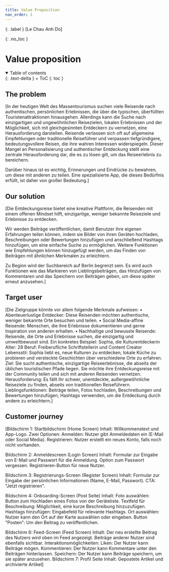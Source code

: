 ```yaml
---
title: Value Proposition
nav_order: 1
---
```


{: .label }
[Le Chau Anh Do]

{: .no_toc }
# Value proposition

<details open markdown="block">
{: .text-delta }
<summary>Table of contents</summary>
+ ToC
{: toc }
</details>

## The problem

[In der heutigen Welt des Massentourismus suchen viele Reisende nach authentischen, persönlichen Erlebnissen, die über die typischen, überfüllten Touristenattraktionen hinausgehen. Allerdings kann die Suche nach einzigartigen und ungewöhnlichen Reisezielen, lokalen Erlebnissen und der Möglichkeit, sich mit gleichgesinnten Entdeckern zu vernetzen, eine Herausforderung darstellen. Reisende verlassen sich oft auf allgemeine Empfehlungen oder traditionelle Reiseführer und verpassen tiefgründigere, bedeutungsvollere Reisen, die ihre wahren Interessen widerspiegeln. Dieser Mangel an Personalisierung und authentischer Entdeckung stellt eine zentrale Herausforderung dar, die es zu lösen gilt, um das Reiseerlebnis zu bereichern.

Darüber hinaus ist es wichtig, Erinnerungen und Eindrücke zu bewahren, um diese mit anderen zu teilen. Eine spezialisierte App, die dieses Bedürfnis erfüllt, ist daher von großer Bedeutung.]

## Our solution

[Die Entdeckungsreise bietet eine kreative Plattform, die Reisenden mit einem offenen Mindset hilft, einzigartige, weniger bekannte Reiseziele und Erlebnisse zu entdecken.

Wir werden Beiträge veröffentlichen, damit Benutzer ihre eigenen Erfahrungen teilen können, indem sie Bilder von ihren Geräten hochladen, Beschreibungen oder Bewertungen hinzufügen und anschließend Hashtags hinzufügen, um eine einfache Suche zu ermöglichen. Weitere Funktionen wie Empfehlungen können hinzugefügt werden, um das Finden von Beiträgen mit ähnlichen Merkmalen zu erleichtern.

Zu Beginn wird der Suchbereich auf Berlin begrenzt sein. Es wird auch Funktionen wie das Markieren von Lieblingsbeiträgen, das Hinzufügen von Kommentaren und das Speichern von Beiträgen geben, um diese später erneut anzusehen.]

## Target user

[Die Zielgruppe könnte vor allem folgende Merkmale aufweisen:
•	Abenteuerlustige Entdecker: Diese Reisenden möchten authentische, weniger bekannte Orte besuchen und teilen.
•	Social Media-affine Reisende: Menschen, die ihre Erlebnisse dokumentieren und gerne Inspiration von anderen erhalten.
•	Nachhaltige und bewusste Reisende: Reisende, die Orte und Erlebnisse suchen, die einzigartig und umweltbewusst sind.
Ein konkretes Beispiel: Sophia, die Kulturentdeckerin
Alter: 28
Beruf: Freiberufliche Schriftstellerin und Content Creator
Lebensstil: Sophia liebt es, neue Kulturen zu entdecken, lokale Küche zu probieren und versteckte Geschichten über verschiedene Orte zu erfahren.
Ziel: Sie sucht authentische, einzigartige Reiseerlebnisse, die abseits der üblichen touristischen Pfade liegen. Sie möchte ihre Entdeckungsreise mit der Community teilen und sich mit anderen Reisenden vernetzen.
Herausforderung: Es fällt ihr schwer, unentdeckte, außergewöhnliche Reiseziele zu finden, abseits von traditionellen Reiseführern.
Lieblingsfunktionen: Beiträge teilen, Fotos hochladen, Beschreibungen und Bewertungen hinzufügen, Hashtags verwenden, um die Entdeckung durch andere zu erleichtern.]

## Customer journey

[Bildschirm 1: Startbildschirm (Home Screen)
Inhalt:
Willkommenstext und App-Logo.
Zwei Optionen:
Anmelden: Nutzer gibt Anmeldedaten ein (E-Mail oder Social Media).
Registrieren: Nutzer erstellt ein neues Konto, falls noch nicht vorhanden.

Bildschirm 2: Anmeldescreen (Login Screen)
Inhalt:
Formular zur Eingabe von E-Mail und Passwort für die Anmeldung.
Option zum Passwort vergessen.
Registrieren-Button für neue Nutzer.

Bildschirm 3: Registrierungs-Screen (Register Screen)
Inhalt:
Formular zur Eingabe der persönlichen Informationen (Name, E-Mail, Passwort).
CTA: "Jetzt registrieren".

Bildschirm 4: Onboarding-Screen (Post Seite)
Inhalt:
Foto auswählen: Button zum Hochladen eines Fotos von der Geräteliste.
Textfeld für Beschreibung: Möglichkeit, eine kurze Beschreibung hinzuzufügen.
Hashtags hinzufügen: Eingabefeld für relevante Hashtags.
Ort auswählen: Nutzer kann den Ort auf der Karte auswählen oder eingeben.
Button "Posten": Um den Beitrag zu veröffentlichen.

Bildschirm 6: Feed-Screen (Feed Screen)
Inhalt:
Der neu erstellte Beitrag des Nutzers wird oben im Feed angezeigt.
Beiträge anderer Nutzer sind ebenfalls sichtbar.
Interaktionsmöglichkeiten:
Liken: Der Nutzer kann Beiträge mögen.
Kommentieren: Der Nutzer kann Kommentare unter den Beiträgen hinterlassen.
Speichern: Der Nutzer kann Beiträge speichern, um sie später anzusehen.
Bildschirm 7: Profil Seite
Inhalt: Gepostete Artikel und archivierte Artikel]
